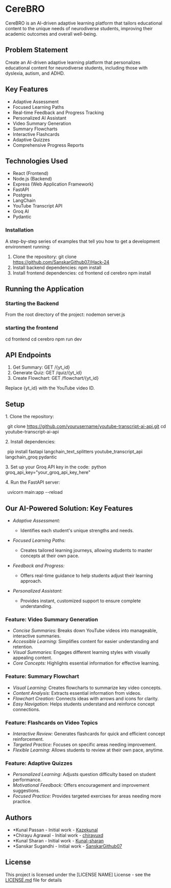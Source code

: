 # CereBRO

CereBRO is an AI-driven adaptive learning platform that tailors educational content to the unique needs of neurodiverse students, improving their academic outcomes and overall well-being.

## Problem Statement

Create an AI-driven adaptive learning platform that personalizes educational content for neurodiverse students, including those with dyslexia, autism, and ADHD.

## Key Features

- Adaptive Assessment
- Focused Learning Paths
- Real-time Feedback and Progress Tracking
- Personalized AI Assistant
- Video Summary Generation
- Summary Flowcharts
- Interactive Flashcards
- Adaptive Quizzes
- Comprehensive Progress Reports

## Technologies Used

- React (Frontend)
- Node.js (Backend)
- Express (Web Application Framework)
- FastAPI
- Postgres
- LangChain
- YouTube Transcript API
- Groq AI
- Pydantic

### Installation

A step-by-step series of examples that tell you how to get a development environment running:

1. Clone the repository:
   git clone https://github.com/SanskarGithub07/Hack-24
2. Install backend dependencies:
   npm install
3. Install frontend dependencies:
   cd frontend
   cd cerebro
   npm install

## Running the Application

### Starting the Backend

From the root directory of the project:
nodemon server.js

### starting the frontend

cd frontend
cd cerebro
npm run dev

## API Endpoints

1. Get Summary: GET /{yt_id}
2. Generate Quiz: GET /quiz/{yt_id}
3. Create Flowchart: GET /flowchart/{yt_id}

Replace {yt_id} with the YouTube video ID.

## Setup

1.⁠ ⁠Clone the repository:

⁠  git clone https://github.com/yourusername/youtube-transcript-ai-api.git
cd youtube-transcript-ai-api
 ⁠

2.⁠ ⁠Install dependencies:

⁠  pip install fastapi langchain_text_splitters youtube_transcript_api langchain_groq pydantic
 ⁠

3.⁠ ⁠Set up your Groq API key in the code:
⁠ python
groq_api_key="your_groq_api_key_here"
 ⁠

4.⁠ ⁠Run the FastAPI server:

⁠  uvicorn main:app --reload
 ⁠

## Our AI-Powered Solution: Key Features

- _Adaptive Assessment:_

  - Identifies each student's unique strengths and needs.

- _Focused Learning Paths:_

  - Creates tailored learning journeys, allowing students to master concepts at their own pace.

- _Feedback and Progress:_

  - Offers real-time guidance to help students adjust their learning approach.

- _Personalized Assistant:_
  - Provides instant, customized support to ensure complete understanding.

### Feature: Video Summary Generation

- _Concise Summaries:_ Breaks down YouTube videos into manageable, interactive summaries.
- _Accessible Learning:_ Simplifies content for easier understanding and retention.
- _Visual Summaries:_ Engages different learning styles with visually appealing content.
- _Core Concepts:_ Highlights essential information for effective learning.

### Feature: Summary Flowchart

- _Visual Learning:_ Creates flowcharts to summarize key video concepts.
- _Content Analysis:_ Extracts essential information from videos.
- _Flowchart Creation:_ Connects ideas with arrows and icons for clarity.
- _Easy Navigation:_ Helps students understand and reinforce concept connections.

### Feature: Flashcards on Video Topics

- _Interactive Review:_ Generates flashcards for quick and efficient concept reinforcement.
- _Targeted Practice:_ Focuses on specific areas needing improvement.
- _Flexible Learning:_ Allows students to review at their own pace, anytime.

### Feature: Adaptive Quizzes

- _Personalized Learning:_ Adjusts question difficulty based on student performance.
- _Motivational Feedback:_ Offers encouragement and improvement suggestions.
- _Focused Practice:_ Provides targeted exercises for areas needing more practice.

## Authors

- \*Kunal Passan - Initial work - [Kazekunal](https://github.com/kazekunal)
- \*Chirayu Agrawal - Initial work - [chirayuxd](https://github.com/chirayuxd)
- \*Kunal Sharan - Initial work - [Kunal-sharan](https://github.com/Kunal-sharan)
- \*Sanskar Sugandhi - Initial work - [SanskarGithub07](https://github.com/SanskarGithub07)

## License

This project is licensed under the [LICENSE NAME] License - see the [LICENSE.md](LICENSE.md) file for details
